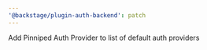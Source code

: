 ```yaml
---
'@backstage/plugin-auth-backend': patch
---
```


Add Pinniped Auth Provider to list of default auth providers

